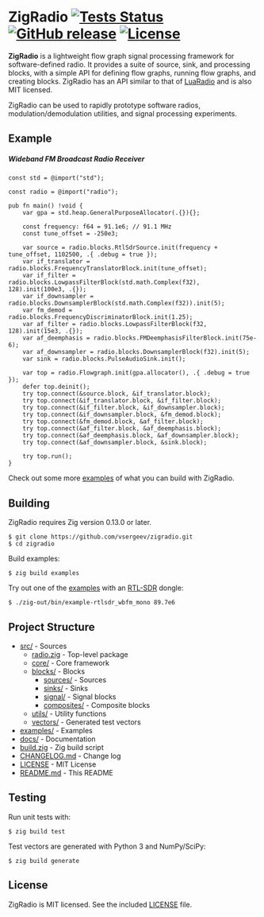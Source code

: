 # ZigRadio [![Tests Status](https://github.com/vsergeev/zigradio/actions/workflows/tests.yml/badge.svg)](https://github.com/vsergeev/zigradio/actions/workflows/tests.yml) [![GitHub release](https://img.shields.io/github/release/vsergeev/zigradio.svg?maxAge=7200)](https://github.com/vsergeev/zigradio) [![License](https://img.shields.io/badge/license-MIT-blue.svg)](https://github.com/vsergeev/zigradio/blob/master/LICENSE)

**ZigRadio** is a lightweight flow graph signal processing framework for
software-defined radio. It provides a suite of source, sink, and processing
blocks, with a simple API for defining flow graphs, running flow graphs, and
creating blocks. ZigRadio has an API similar to that of
[LuaRadio](https://luaradio.io/) and is also MIT licensed.

ZigRadio can be used to rapidly prototype software radios,
modulation/demodulation utilities, and signal processing experiments.

## Example

##### Wideband FM Broadcast Radio Receiver

``` zig
const std = @import("std");

const radio = @import("radio");

pub fn main() !void {
    var gpa = std.heap.GeneralPurposeAllocator(.{}){};

    const frequency: f64 = 91.1e6; // 91.1 MHz
    const tune_offset = -250e3;

    var source = radio.blocks.RtlSdrSource.init(frequency + tune_offset, 1102500, .{ .debug = true });
    var if_translator = radio.blocks.FrequencyTranslatorBlock.init(tune_offset);
    var if_filter = radio.blocks.LowpassFilterBlock(std.math.Complex(f32), 128).init(100e3, .{});
    var if_downsampler = radio.blocks.DownsamplerBlock(std.math.Complex(f32)).init(5);
    var fm_demod = radio.blocks.FrequencyDiscriminatorBlock.init(1.25);
    var af_filter = radio.blocks.LowpassFilterBlock(f32, 128).init(15e3, .{});
    var af_deemphasis = radio.blocks.FMDeemphasisFilterBlock.init(75e-6);
    var af_downsampler = radio.blocks.DownsamplerBlock(f32).init(5);
    var sink = radio.blocks.PulseAudioSink.init();

    var top = radio.Flowgraph.init(gpa.allocator(), .{ .debug = true });
    defer top.deinit();
    try top.connect(&source.block, &if_translator.block);
    try top.connect(&if_translator.block, &if_filter.block);
    try top.connect(&if_filter.block, &if_downsampler.block);
    try top.connect(&if_downsampler.block, &fm_demod.block);
    try top.connect(&fm_demod.block, &af_filter.block);
    try top.connect(&af_filter.block, &af_deemphasis.block);
    try top.connect(&af_deemphasis.block, &af_downsampler.block);
    try top.connect(&af_downsampler.block, &sink.block);

    try top.run();
}
```

Check out some more [examples](examples) of what you can build with ZigRadio.

## Building

ZigRadio requires Zig version 0.13.0 or later.

```
$ git clone https://github.com/vsergeev/zigradio.git
$ cd zigradio
```

Build examples:

``` shell
$ zig build examples
```

Try out one of the [examples](examples) with an
[RTL-SDR](http://www.rtl-sdr.com/about-rtl-sdr/) dongle:

```
$ ./zig-out/bin/example-rtlsdr_wbfm_mono 89.7e6
```

## Project Structure

* [src/](src/) - Sources
    * [radio.zig](src/radio.zig) - Top-level package
    * [core/](src/core) - Core framework
    * [blocks/](src/blocks) - Blocks
        * [sources/](src/blocks/sources) - Sources
        * [sinks/](src/blocks/sinks) - Sinks
        * [signal/](src/blocks/signal) - Signal blocks
        * [composites/](src/blocks/composites) - Composite blocks
    * [utils/](src/utils) - Utility functions
    * [vectors/](src/vectors) - Generated test vectors
* [examples/](examples) - Examples
* [docs/](docs) - Documentation
* [build.zig](build.zig) - Zig build script
* [CHANGELOG.md](CHANGELOG.md) - Change log
* [LICENSE](LICENSE) - MIT License
* [README.md](README.md) - This README

## Testing

Run unit tests with:

```
$ zig build test
```

Test vectors are generated with Python 3 and NumPy/SciPy:

```
$ zig build generate
```

## License

ZigRadio is MIT licensed. See the included [LICENSE](LICENSE) file.
